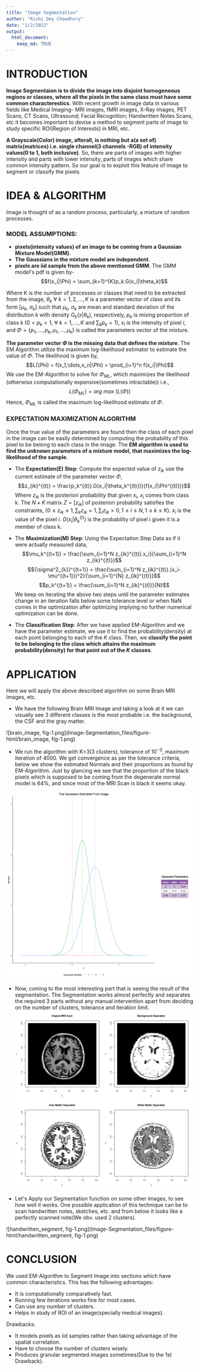 ```yaml
---
title: "Image Segmentation"
author: "Rishi Dey Chowdhury"
date: "1/2/2022"
output: 
  html_document:
    keep_md: TRUE
---
```




# INTRODUCTION

**Image Segmentaion is to divide the image into disjoint homogeneous regions or classes, where all the pixels in the same class must have some common characterestics**. With recent growth in image data in various fields like Medical Imaging- MRI images, fMRI images, X-Ray images, PET Scans, CT Scans, Ultrasound; Facial Recognition; Handwritten Notes Scans, etc it becomes important to devise a method to segment parts of image to study specific ROI(Region of Interests) in MRI, etc.

**A Grayscale(Color) image, afterall, is nothing but a(a set of) matrix(matrices) i.e. single channel(3 channels -RGB) of intensity values(0 to 1, both inclusive)**. So, there are parts of images with higher intensity and parts with lower intensity, parts of images which share common intensity pattern. So our goal is to exploit this feature of image to segment or classify the pixels.

# IDEA & ALGORITHM

Image is thought of as a random process, particularly, a mixture of random processes.

### MODEL ASSUMPTIONS:
- **pixels(intensity values) of an image to be coming from a Gaussian Mixture Model(GMM)**.
- **The Gaussians in the mixture model are independent**.
- **pixels are iid sample from the above mentioned GMM**.
The GMM model's pdf is given by-
$$f(x_i|\Phi) = \sum_{k=1}^{K}p_k.G(x_i|\theta_k)$$

Where K is the number of processes or classes that need to be extracted from the image, $\theta_k\ \forall\ k=1,2,\dots, K$ is a parameter vector of class  and its form $[\mu_k,\ \sigma_k]$ such that $\mu_k,\ \sigma_k$ are mean and standard deviation of the distribution $k$ with density $G_k(x|\theta_k)$, respectively, $p_k$ is mixing proportion of class $k$ ($0<p_k<1,\ \forall\ k=1,\dots,K$ and $\sum_kp_k=1$), $x_i$ is the intensity of pixel $i$, and $\Phi = \{p_1,\dots, p_k, \mu_1,\dots,\mu_k \}$ is called the parameters vector of the mixture.

**The parameter vector $\Phi$ is the missing data that defines the mixture**. The EM Algorithm utilize the maximum log-likelihood estimator to estimate the value of $\Phi$. The likelihood is given by,
$$L(\Phi) = f(x_1,\dots,x_n|\Phi) = \prod_{i=1}^n f(x_i|\Phi)$$
We use the EM-Algorithm to solve for $\Phi_{ML}$, which maximizes the likelihood (otherwise computationally expensive(sometimes intractable)) i.e.,
$$L(\Phi_{ML}) = arg\ max\ (L(\Phi))$$
Hence, $\Phi_{ML}$ is called the maximum log-likelihood estimato of $\Phi$.

### EXPECTATION MAXIMIZATION ALGORITHM

Once the true value of the parameters are found then the class of each pixel in the image can be easily determined by computing the probability of this pixel to be belong to each class in the image. The **EM algorithm is used to find the unknown parameters of a mixture model, that maximizes the log-likelihood of the sample**.

- The **Expectation(E) Step**:
Compute the expected value of $z_{ik}$ use the current estimate of the parameter vector $\Phi$,
$$z_{ik}^{(t)} = \frac{p_k^{(t)}.G(x_i|\theta_k^{(t)})}{f(x_i|\Phi^{(t)})}$$
Where $z_{ik}$ is the posteriori probability that given $x_i,\ x_i$ comes from class k. The $N\times K$ matrix $Z=[z_{ik}]$ of posteriori probability satisfies the constraints, ($0\leq z_{ik}\leq 1, \sum_k z_{ik} = 1, \sum_i z_{ik}>0, 1\leq i\leq N, 1\leq k\leq K$). $x_i$ is the value of the pixel $i$. $G(x_i|\theta_k^{(t)})$ is the probability of pixel i given it is a member of class k.

- The **Maximization(M) Step**:
Using the Expectation Step Data as if it were actually measured data,
$$\mu_k^{(t+1)} = \frac{\sum_{i=1}^N z_{ik}^{(t)}.x_i}{\sum_{i=1}^N z_{ik}^{(t)}}$$
$${\sigma^2_{k}}^{(t+1)} = \frac{\sum_{i=1}^N z_{ik}^{(t)}.(x_i-\mu^{(t+1)})^2}{\sum_{i=1}^{N} z_{ik}^{(t)}}$$
$$p_k^{(t+1)} = \frac{\sum_{i=1}^N z_{ik}^{(t)}}{N}$$
We keep on iterating the above two steps until the parameter estimates change in an iteration falls below some tolerance level or when NaN comes in the optimization after optimizing implying no further numerical optimization can be done.

- The **Classification Step**:
After we have applied EM-Algorithm and we have the parameter estimate, we use it to find the probability(density) at each point belonging to each of the $K$ class. Then, we **classify the point to be belonging to the class which attains the maximum probability(density) for that point out of the $K$ classes**.

# APPLICATION

Here we will apply the above described algorithm on some Brain MRI Images, etc.
- We have the following Brain MRI Image and taking a look at it we can visually see 3 different classes is the most probable i.e. the background, the CSF and the gray matter.


![brain_image, fig-1.png](Image-Segmentation_files/figure-html/brain_image, fig-1.png)<!-- -->

-  We run the algorithm with K=3(3 clusters), tolerance of $10^{-3}$, maximum iteration of 4000. We get convergence as per the tolerance criteria, below we show the estimated Normals and their proportions as found by EM-Algorithm. Just by glancing we see that the proportion of the black pixels which is supposed to be coming from the degenerate normal model is 64%, and since most of the MRI Scan is black it seems okay. 


![brain_gaussian-1.png](Image-Segmentation_files/figure-html/brain_gaussian-1.png)<!-- -->

- Now, coming to the most interesting part that is seeing the result of the segmentation. The Segmentation works almost perfectly and separates the required 3 parts without any manual intervention apart from deciding on the number of clusters, tolerance and iteration limit.
![brain_segemented-1.png](Image-Segmentation_files/figure-html/brain_segemented-1.png)<!-- -->

- Let's Apply our Segmentation function on some other images, to see how well it works. One possible application of this technique can be to scan handwritten notes, sketches, etc. and from below it looks like a perfectly scanned note(We obv. used 2 clusters).


![handwritten_segment, fig-1.png](Image-Segmentation_files/figure-html/handwritten_segment, fig-1.png)<!-- -->

# CONCLUSION

We used EM-Algorithm to Segment Image into sections which have common characteristics. This has the following advantages:

- It is computationally comparatively fast.
- Running few iterations works fine for most cases.
- Can use any number of clusters.
- Helps in study of ROI of an image(specially medical images).

Drawbacks:

- It models pixels as iid samples rather than taking advantage of the spatial correlation.
- Have to choose the number of clusters wisely.
- Produces granular segmented images sometimes(Due to the 1st Drawback).


